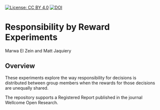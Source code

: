 [![License: CC BY 4.0](https://img.shields.io/badge/License-CC%20BY%204.0-lightgrey.svg)](https://creativecommons.org/licenses/by/4.0/) [![DOI](https://zenodo.org/badge/216196936.svg)](https://zenodo.org/badge/latestdoi/216196936) 

# Responsibility by Reward Experiments

Marwa El Zein and Matt Jaquiery

## Overview

These experiments explore the way responsibility for decisions is distributed between group members when the rewards for those decisions are unequally shared.

The repository supports a Registered Report published in the journal Wellcome Open Research.
